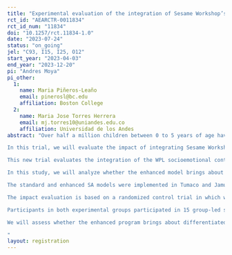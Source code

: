 ```yaml
---
title: "Experimental evaluation of the integration of Sesame Workshop’s Watch, Play, Learn and the Semillas de Apego intervention to foster maternal mental health and early childhood development among conflict-affected communities in Colombia"
rct_id: "AEARCTR-0011834"
rct_id_num: "11834"
doi: "10.1257/rct.11834-1.0"
date: "2023-07-24"
status: "on_going"
jel: "C93, I15, I25, O12"
start_year: "2023-04-03"
end_year: "2023-12-20"
pi: "Andres Moya"
pi_other:
  1:
    name: Maria Piñeros-Leaño
    email: pinerosl@bc.edu
    affiliation: Boston College
  2:
    name: Maria Jose Torres Herrera
    email: mj.torres10@uniandes.edu.co
    affiliation: Universidad de los Andes
abstract: "Over half a million children between 0 to 5 years of age have been affected by armed conflict and forced displacement in Colombia, while many others have been forced to migrate with their families from Venezuela. While conflict and displacement can bring about devastating effects for young children, healthy ad secure emotional attachments between children and caregivers can help regulate the socioemotional responses to stress and adversities and lay the foundations for proper early childhood development. 
In this trial, we will evaluate the impact of integrating Sesame Workshop’s Watch, Play, Learn (WPL) socioemotional content within the Semillas de Apego program (SA). The program is a community and group-based psychosocial intervention focused on restoring mental health and promoting healthy child-parent attachments of caregivers of young children in conflict-affected settings. Between 2018 and 2020, the impact evaluation of SA was implemented in Tumaco, Colombia with a sample of around 1,400 primary caregivers of children ages 2-5. The results of the impact evaluation demonstrate that the program had sizeable and statistically significant effects on caregiver mental health, the style and quality of the child-caregiver relationship, and on child mental health and development. 
This new trial evaluates the integration of the WPL socioemotional contents within the SA program to strengthen socio-emotional learning and regulation among the children of the caregivers participating in the SA group sessions. Specifically, the SA and WPL enhanced model integrates 23 socioemotional videos and 3 visual aids from WPL into the SA curriculum. While the SA standard approach targets children indirectly by supporting their caregivers, the enhanced model aims to reach children directly through the delivery of these contents and to strengthen caregivers’ capacities to connect with their children through 1) improved understanding of children’s social-emotional development; 2) specific age-appropriate contents that enable caregivers to engage with their children’s in social-emotional learning ; 3) increased avenues for socioemotional co-regulation (this is, the improved socioemotional regulation of children will have positive effects on their caregivers, which will then create positive feedbacks on children themselves). 
In this study, we will analyze whether the enhanced model brings about additional impacts on caregivers’ mental health, caregiver-child relationships, and children’s developmental outcomes. Since we are limited by the study’s sample and underpowered, this trial should be considered as a feasibility study with the hope of a future well-powered impact evaluation. In parallel, we will conduct a process evaluation based on the principles of implementation science to understand the processes and factors that enable or hinder the appropriate integration of the two programs.  
The standard and enhanced SA models were implemented in Tumaco and Jamundí, two municipalities in Colombia heavily affected by violence and poverty during the first cohort of 2023 (April – July). Over a time span of 7 months, we will follow the implementation of the enhanced program with 20 groups of on average 16 participants each, all of them mothers or primary caregivers of children 3 to 5, thereby reaching a total of 320 participants and their children. 
The impact evaluation is based on a randomized control trial in which we will assign eligible subjects to two experimental arms: the standard program, which serves as the control, and the enhanced model, which in this case will be the treatment group. We randomly assigned the implementation groups (n=19) to the treatment (n=9) and control arms (n=10). In this case, each implementation group corresponds to a different neighborhood, meaning that random assignment was conducted at the neighborhood level. 
Participants in both experimental groups participated in 15 group-led sessions over the period of 3 months. Participants in the treatment (enhanced model) group will also have access to WPL videos starting from the 7th session when the program changes focus from the caregiver to the child and their relationship. 
We will assess whether the enhanced program brings about differentiated positive and sequential impacts on the following dimensions, relative to the standard program: (i) primary caregiver’s mental health, (ii) child-parent relationship, (iii) quality of the child-parent emotional bond, (iv) children’s mental health, and (v) children’s cognitive and socioemotional development. For this purpose, data will be collected by an independent firm at baseline and two post-intervention assessments: immediately after the intervention and 4 months after the implementation has concluded to understand the short-run impacts of the enhanced model and whether these impacts persist over time. 
"
layout: registration
---
```


